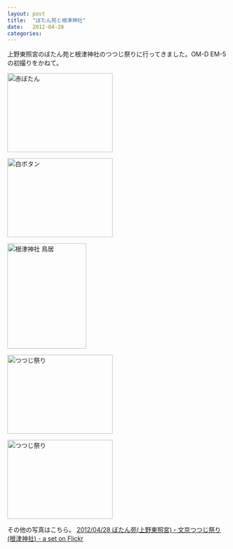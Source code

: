 ```yaml
---
layout: post
title:  "ぼたん苑と根津神社"
date:   2012-04-28
categories: 
---
```

上野東照宮のぼたん苑と根津神社のつつじ祭りに行ってきました。OM-D EM-5 の初撮りをかねて。  

<a href="http://www.flickr.com/photos/69810711@N06/7128471903/" title="赤ぼたん by qtakamitsu, on Flickr"><img src="http://farm8.staticflickr.com/7232/7128471903_5b1feb1d1a_m.jpg" width="240" height="180" alt="赤ぼたん"></a>

<a href="http://www.flickr.com/photos/69810711@N06/6982389658/" title="白ボタン by qtakamitsu, on Flickr"><img src="http://farm8.staticflickr.com/7222/6982389658_06998c5dfb_m.jpg" width="240" height="180" alt="白ボタン"></a>

<a href="http://www.flickr.com/photos/69810711@N06/7128483869/" title="根津神社 鳥居 by qtakamitsu, on Flickr"><img src="http://farm9.staticflickr.com/8025/7128483869_42880e3863_m.jpg" width="180" height="240" alt="根津神社 鳥居"></a>

<a href="http://www.flickr.com/photos/69810711@N06/7128494897/" title="つつじ祭り by qtakamitsu, on Flickr"><img src="http://farm9.staticflickr.com/8154/7128494897_e79e7ec069_m.jpg" width="240" height="180" alt="つつじ祭り"></a>

<a href="http://www.flickr.com/photos/69810711@N06/7128491343/" title="つつじ祭り by qtakamitsu, on Flickr"><img src="http://farm8.staticflickr.com/7043/7128491343_ffe698004d_m.jpg" width="240" height="180" alt="つつじ祭り"></a>


その他の写真はこちら。
[2012/04/28 ぼたん苑(上野東照宮)・文京つつじ祭り(根津神社) - a set on Flickr](http://www.flickr.com/photos/69810711@N06/sets/72157629933326909/ "2012/04/28 ぼたん苑(上野東照宮)・文京つつじ祭り(根津神社) - a set on Flickr")
